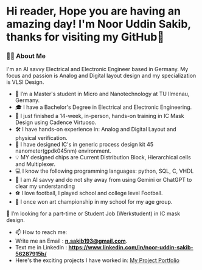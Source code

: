 # Hi reader, Hope you are having an amazing day! I'm Noor Uddin Sakib, thanks for visiting my GitHub👋
### 👨‍💻 About Me

I'm an AI savvy Electrical and Electronic Engineer based in Germany. My focus and passion is Analog and Digital layout design and my specialization is VLSI Design.

- 🌱 I’m a Master's student in Micro and Nanotechnology at TU Ilmenau, Germany.
- 🎓 I have a Bachelor's Degree in Electrical and Electronic Engineering.
- 🚀 I just finished a 14-week, in-person, hands-on training in IC Mask Design using Cadence Virtuoso.
- 🛠️ I have hands-on experience in: Analog and Digital Layout and physical verification.
- 🔬 I have designed IC's in generic process design kit 45 nanometer(gpdk045nm) environment.
- 💡 MY designed chips are Current Distribution Block, Hierarchical cells and Multiplexer.
- 💻 I know the following programming languages: python, SQL, C, VHDL
- 🤖 I am AI savvy and do not shy away from using Gemini or ChatGPT to clear my understanding
- ⚽ I love football, I played school and college level Football.
- 🎨 I once won art championship in my school for my age group.

👯 I’m looking for a part-time or Student Job (Werkstudent) in IC mask design.
- 📫 How to reach me:
- Write me an Email : **n.sakib193@gmail.com**.
- Text me in Linkedin : **https://www.linkedin.com/in/noor-uddin-sakib-56287915b/**
- Here's the exciting projects I have worked in: [My Project Portfolio](./VLSI/)
